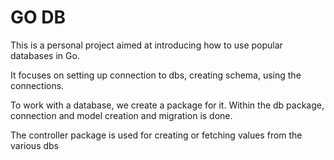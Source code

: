 # GO DB 

This is a personal project aimed at introducing how to use popular databases in Go. 

It focuses on setting up connection to dbs, creating schema, using the connections. 

To work with a database, we create a package for it. 
Within the db package, connection and model creation and migration is done. 

The controller package is used for creating or fetching values from the various dbs